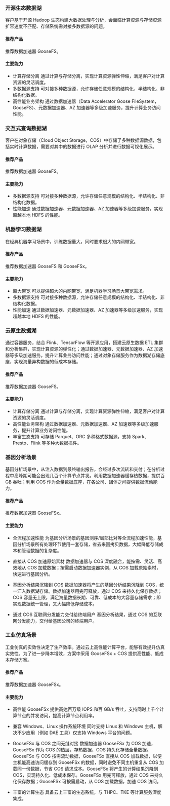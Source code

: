 ### 开源生态数据湖

客户基于开源 Hadoop 生态构建大数据处理与分析，会面临计算资源与存储资源扩容速度不匹配、存储系统需对接多数据源的问题。

#### 推荐产品
推荐数据加速器 GooseFS。

#### 主要能力

- 计算存储分离
通过计算与存储分离，实现计算资源弹性伸缩，满足客户对计算资源的灵活调度。
- 多数据源支持
可对接多种数据源，允许存储任意规模的结构化、半结构化、非结构化数据。
- 高性能业务架构
通过数据加速器（Data Accelerator Goose FileSystem，GooseFS）、元数据加速器、AZ 加速器等多级加速服务，提升计算业务访问性能。



### 交互式查询数据湖

客户在对象存储（Cloud Object Storage，COS）中存储了多种数据源数据，包括实时计算数据，需要对其中的数据进行 OLAP 分析并进行数据可视化展示。


#### 推荐产品
推荐数据加速器 GooseFS。

#### 主要能力

- 多数据源支持
可对接多种数据源，允许存储任意规模的结构化、半结构化、非结构化数据。
- 性能加速
通过数据加速器、元数据加速器、AZ 加速器等多级加速服务，实现超越本地 HDFS 的性能。



### 机器学习数据湖

在经典机器学习场景中，训练数据量大，同时要求很大的内网带宽。

#### 推荐产品

推荐数据加速器 GooseFS 和 GooseFSx。

#### 主要能力

- 超大带宽
可以提供超大的内网带宽，满足机器学习场景大带宽需求。
- 多数据源支持
可对接多种数据源，允许存储任意规模的结构化、半结构化、非结构化数据。
- 性能加速
通过数据加速器、元数据加速器、AZ 加速器等多级加速服务，实现超越本地 HDFS 的性能。



### 云原生数据湖

通过容器服务，结合 Flink、TensorFlow 等开源应用，搭建云原生数据 ETL 集群和分析集群，实现计算资源的弹性化；通过数据加速器、元数据加速器、AZ 加速器等多级加速服务，提升计算业务访问性能；通过对象存储服务作为数据湖存储底座，实现海量异构数据的低成本存储。

#### 推荐产品

推荐数据加速器 GooseFS。

#### 主要能力

- 计算存储分离
通过计算与存储分离，实现计算资源弹性伸缩，满足客户对计算资源的灵活调度。
- 高性能业务架构
通过数据加速器、元数据加速器、AZ 加速器等多级加速服务，提升计算业务访问性能。
- 丰富生态支持
可存储 Parquet、ORC 多种格式数据源，支持 Spark、Presto、Flink 等多种大数据插件。





### 基因分析场景

基因分析场景中，从注入数据到最终输出报告，会经过多次流转和交付；在分析过程中高峰期可能会出现几百个计算节点并发。利用数据加速器缓存热数据，提供百 GB 吞吐；利用 COS 作为全量数据底座，在各公司、团体之间提供数据流动能力。

#### 推荐产品

推荐数据加速器 GooseFSx。

#### 主要能力

- 全流程加速性能
为基因分析场景的基因测序/局部比对等全流程加速性能，基因分析场景所有处理环节使用一套存储，省去来回拷贝数据，大幅降低存储成本和管理数据的复杂度。

- 直接从 COS 加速原始素材
数据加速器与 COS 深度融合，能按需、灵活、高效地从 COS 加载数据；按需启动数据加速器实例，从 COS 加载原始素材，快速进行基因分析。

- 基因分析结果沉降到 COS
数据加速器将产生的基因分析结果沉降到 COS，统一汇入数据湖存储。数据加速器用完可释放，通过 COS 来持久化保存数据；COS 容量无上限，满足海量数据长期、可靠、低成本的大容量存储需求；即实现数据统一管理，又大幅降低存储成本。

- 通过 COS 互联网分发能力交付给终端用户
基因分析结果，通过 COS 的互联网分发能力，交付给基因公司的终端用户。



### 工业仿真场景

工业仿真的实效性决定了生产效率。通过云上高性能计算平台，能够有效提升仿真实效性。为了进一步降本增效，方案中采用 GooseFSx + COS 提供高性能、低成本存储方案。

#### 推荐产品

推荐数据加速器 GooseFSx。

#### 主要能力

- 高性能
GooseFSx  提供高达百万级 IOPS 和百 GB/s 吞吐，支持同时上千个计算节点的并发访问，提高计算节点利用率。

- 兼容 Windows、Linux 操作系统环境
同时支持 Linux 和 Windows 主机，解决不少应用（例如 DAE 工具）仅支持 Windows 平台的问题。

- GooseFSx 与 COS 之间无缝对接
数据加速器 GooseFSx 为 COS 加速，GooseFSx 作为 COS 的热层，存热数据，COS 持久化存储全量数据。GooseFSx 与 COS 按需流动数据，GooseFSx 直接从 COS 加载数据，以便主机能高速访问缓存到 GooseFSx 的数据，同时避免不同主机重复从 COS 加载同一份数据，节省 COS 请求成本。GooseFSx 将产生的计算结果沉降到 COS，实现持久化、低成本保存。GooseFSx 用完可释放，通过 COS 来持久化保存数据；GooseFSx 可按需启动，从 COS 加载数据，加速 COS 访问。

- 丰富的计算生态
具备云上丰富的生态系统，与 THPC、TKE 等计算服务深度集成。

